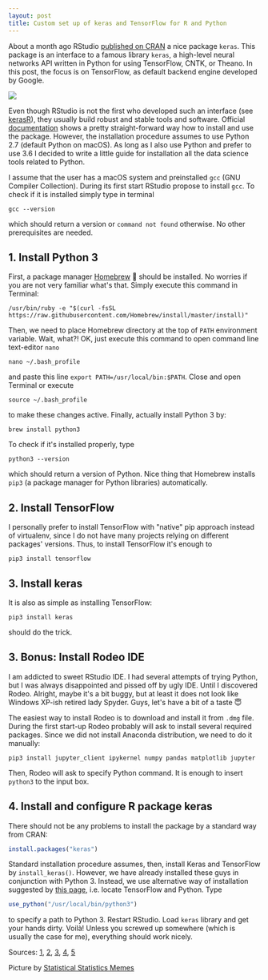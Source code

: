 ```yaml
---
layout: post
title: Custom set up of keras and TensorFlow for R and Python
---
```


About a month ago RStudio [published on CRAN](https://blog.rstudio.com/2017/09/05/keras-for-r/) a nice package `keras`. This package is an interface to a famous library `keras`, a high-level neural networks API written in Python for using TensorFlow, CNTK, or Theano. In this post, the focus is on TensorFlow, as default backend engine developed by Google.

![](https://irudnyts.github.io/images/posts/2017-10-20-Custom-set-up-of-keras-and-TensorFlow-for-R-and-Python/r_python.png)

Even though RStudio is not the first who developed such an interface (see [kerasR](https://cran.r-project.org/web/packages/kerasR/index.html)), they usually build robust and stable tools and software. Official [documentation](https://keras.rstudio.com) shows a pretty straight-forward way how to install and use the package. However, the installation procedure assumes to use Python 2.7 (default Python on macOS). As long as I also use Python and prefer to use 3.6 I decided to write a little guide for installation all the data science tools related to Python.

I assume that the user has a macOS system and preinstalled `gcc` (GNU Compiler Collection). During its first start RStudio propose to install `gcc`. To check if it is installed simply type in terminal 

```shell
gcc --version
```

which should return a version or `command not found` otherwise. No other prerequisites are needed.

## 1. Install Python 3
First, a package manager [Homebrew](https://brew.sh/) :beer: should be installed. No worries if you are not very familiar what's that. Simply execute this command in Terminal: 

```shell
/usr/bin/ruby -e "$(curl -fsSL https://raw.githubusercontent.com/Homebrew/install/master/install)"
```

Then, we need to place Homebrew directory at the top of `PATH` environment variable. Wait, what?! OK, just execute this command to open command line text-editor `nano`

```shell
nano ~/.bash_profile
```

and paste this line `export PATH=/usr/local/bin:$PATH`. Close and open Terminal or execute 

```shell
source ~/.bash_profile
```
to make these changes active. Finally, actually install Python 3 by: 

```shell
brew install python3
```

To check if it's installed properly, type

```shell
python3 --version
```
which should return a version of Python. Nice thing that Homebrew installs `pip3` (a package manager for Python libraries) automatically.

## 2. Install TensorFlow

I personally prefer to install TensorFlow with "native" pip approach instead of virtualenv, since I do not have many projects relying on different packages' versions. Thus, to install TensorFlow it's enough to 

```shell
pip3 install tensorflow
```

## 3. Install keras

It is also as simple as installing TensorFlow:

```shell
pip3 install keras
```

should do the trick. 

## 3. Bonus: Install Rodeo IDE

I am addicted to sweet RStudio IDE. I had several attempts of trying Python, but I was always disappointed and pissed off by ugly IDE. Until I discovered Rodeo. Alright, maybe it's a bit buggy, but at least it does not look like Windows XP-ish retired lady Spyder. Guys, let's have a bit of a taste :innocent:

The easiest way to install Rodeo is to download and install it from `.dmg` file. During the first start-up Rodeo probably will ask to install several required packages. Since we did not install Anaconda distribution, we need to do it manually:

```shell
pip3 install jupyter_client ipykernel numpy pandas matplotlib jupyter
```

Then, Rodeo will ask to specify Python command. It is enough to insert `python3` to the input box.

## 4. Install and configure R package keras

There should not be any problems to install the package by a standard way from CRAN:

```r
install.packages("keras")
```

Standard installation procedure assumes, then, install Keras and TensorFlow by `install_keras()`. However, we have already installed these guys in conjunction with Python 3. Instead, we use alternative way of installation suggested by [this page](https://tensorflow.rstudio.com/tools/installation.html), i.e. locate TensorFlow and Python. Type 

```r
use_python("/usr/local/bin/python3")
```
to specify a path to Python 3. Restart RStudio. Load `keras` library and get your hands dirty. Voil&agrave;! Unless you screwed up somewhere (which is usually the case for me), everything should work nicely.

Sources: [1](http://docs.python-guide.org/en/latest/starting/install3/osx/), [2](https://www.digitalocean.com/community/tutorials/how-to-install-python-3-and-set-up-a-local-programming-environment-on-macos#step-6-—-creating-a-simple-program), [3](http://www.marinamele.com/2014/07/install-python3-on-mac-os-x-and-use-virtualenv-and-virtualenvwrapper.html), [4](https://www.tensorflow.org/install/install_mac), [5](https://keras.io)

Picture by [Statistical Statistics Memes](https://www.facebook.com/statsmemes/)
